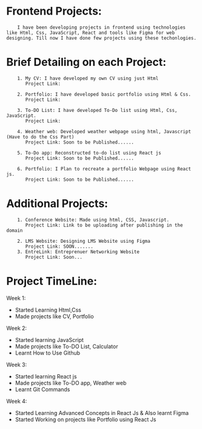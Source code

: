 # Frontend Projects:

        I have been developing projects in frontend using technologies like Html, Css, JavaScript, React and tools like Figma for web designing. Till now I have done few projects using these techonlogies.

# Brief Detailing on each Project:

        1. My CV: I have developed my own CV using just Html
           Project Link:

        2. Portfolio: I have developed basic portfolio using Html & Css.
           Project Link:

        3. To-DO List: I have developed To-Do list using Html, Css, JavaScript.
           Project Link:

        4. Weather web: Developed weather webpage using html, Javascript (Have to do the Css Part)
           Project Link: Soon to be Published......

        5. To-Do app: Reconstructed to-do list using React js
           Project Link: Soon to be Published......

        6. Portfolio: I Plan to recreate a portfolio Webpage using React js.
           Project Link: Soon to be Published......

# Additional Projects:

        1. Conference Website: Made using html, CSS, Javascript.
           Project Link: Link to be uploading after publishing in the domain

        2. LMS Website: Designing LMS Website using Figma
           Project Link: SOON.......
        3. EntreLink: Entreprenuer Networking Website
           Project Link: Soon...

# Project TimeLine:

  Week 1:
- Started Learning Html,Css
- Made projects like CV, Portfolio
  
 Week 2:
- Started learning JavaScript
- Made projects like To-DO List, Calculator
- Learnt How to Use Github
  
 Week 3:
- Started learning React js
- Made projects like To-DO app, Weather web
- Learnt Git Commands
  
Week 4:
- Started Learning Advanced Concepts in React Js & Also learnt Figma
- Started Working on projects like Portfolio using React Js
